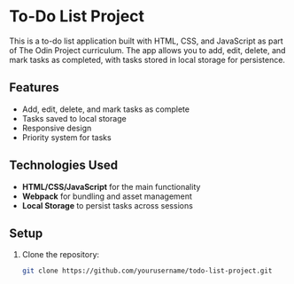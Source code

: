 # To-Do List Project

This is a to-do list application built with HTML, CSS, and JavaScript as part of The Odin Project curriculum. The app allows you to add, edit, delete, and mark tasks as completed, with tasks stored in local storage for persistence.

## Features

- Add, edit, delete, and mark tasks as complete
- Tasks saved to local storage
- Responsive design
- Priority system for tasks

## Technologies Used

- **HTML/CSS/JavaScript** for the main functionality
- **Webpack** for bundling and asset management
- **Local Storage** to persist tasks across sessions

## Setup

1. Clone the repository:
   ```bash
   git clone https://github.com/yourusername/todo-list-project.git
